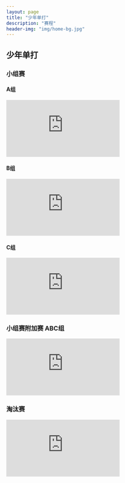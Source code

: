```yaml
---
layout: page
title: "少年单打"
description: "赛程"
header-img: "img/home-bg.jpg"
---
```


<h2><p class="text-center">少年单打</p></h2>

<h3>小组赛</h3>
<h4>A组</h4>
<div class="embed-responsive embed-responsive-4by3">
  <iframe class="embed-responsive-item" src="http://actc.challonge.com/2016jsingle_a/module?show_standings=1&tab=standings" frameborder="0" allowtransparency="true"></iframe>
</div>

<h4>B组</h4>
<div class="embed-responsive embed-responsive-4by3">
  <iframe class="embed-responsive-item" src="http://actc.challonge.com/2016jsingle_b/module?show_standings=1&tab=standings" frameborder="0" allowtransparency="true"></iframe>
</div>

<h4>C组</h4>
<div class="embed-responsive embed-responsive-4by3">
  <iframe class="embed-responsive-item" src="http://actc.challonge.com/2016jsingle_c/module?show_standings=1&tab=standings" frameborder="0" allowtransparency="true"></iframe>
</div>

<h3>小组赛附加赛 ABC组</h3>
<div class="embed-responsive embed-responsive-4by3">
  <iframe class="embed-responsive-item" src="http://actc.challonge.com/2016jsingle_abc/module?show_standings=1&tab=standings" frameborder="0" allowtransparency="true"></iframe>
</div>

<h3>淘汰赛</h3>
<div class="embed-responsive embed-responsive-4by3">
  <iframe class="embed-responsive-item" src="http://actc.challonge.com/2016jsingle_final/module" frameborder="0" allowtransparency="true"></iframe>
</div>
